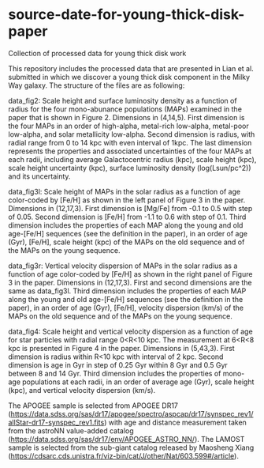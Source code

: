 # source-date-for-young-thick-disk-paper
Collection of processed data for young thick disk work

This repository includes the processed data that are presented in Lian et al. submitted in which we discover a young thick disk component in the Milky Way galaxy. The structure of the files are as following:

data_fig2: Scale height and surface luminosity density as a function of radius for the four mono-abunance populations (MAPs) examined in the paper that is shown in Figure 2. Dimensions in (4,14,5). First dimension is the four MAPs in an order of high-alpha, metal-rich low-alpha, metal-poor low-alpha, and solar metallicity low-alpha. Second dimension is radius, with radial range from 0 to 14 kpc with even interval of 1kpc. The last dimension represents the properties and associated uncertainties of the four MAPs at each radii, including average Galactocentric radius (kpc), scale height (kpc), scale height uncertainty (kpc), surface luminosity density (log(Lsun/pc^2)) and its uncertainty.  

data_fig3l: Scale height of MAPs in the solar radius as a function of age color-coded by [Fe/H] as shown in the left panel of Figure 3 in the paper. Dimensions in (12,17,3). First dimension is [Mg/Fe] from -0.1 to 0.5 with step of 0.05. Second dimension is [Fe/H] from -1.1 to 0.6 with step of 0.1. Third dimension includes the properties of each MAP along the young and old age-[Fe/H] sequences (see the definition in the paper), in an order of age (Gyr), [Fe/H], scale height (kpc) of the MAPs on the old sequence and of the MAPs on the young sequence. 

data_fig3r: Vertical velocity dispersion of MAPs in the solar radius as a function of age color-coded by [Fe/H] as shown in the right panel of Figure 3 in the paper. Dimensions in (12,17,3). First and second dimensions are the same as data_fig3l. Third dimension includes the properties of each MAP along the young and old age-[Fe/H] sequences (see the definition in the paper), in an order of age (Gyr), [Fe/H], velocity dispersion (km/s) of the MAPs on the old sequence and of the MAPs on the young sequence. 

data_fig4: Scale height and vertical velocity dispersion as a function of age for star particles with radial range 0<R<10 kpc. The measurement at 6<R<8 kpc is presented in Figure 4 in the paper. Dimensions in (5,43,3). First dimension is radius within R<10 kpc with interval of 2 kpc. Second dimension is age in Gyr in step of 0.25 Gyr within 8 Gyr and 0.5 Gyr between 8 and 14 Gyr. Third dimension includes the properties of mono-age populations at each radii, in an order of average age (Gyr), scale height (kpc), and vertical velocity dispersion (km/s). 

The APOGEE sample is selected from APOGEE DR17 (https://data.sdss.org/sas/dr17/apogee/spectro/aspcap/dr17/synspec_rev1/allStar-dr17-synspec_rev1.fits) with age and distance measurement taken from the astroNN value-added catalog (https://data.sdss.org/sas/dr17/env/APOGEE_ASTRO_NN/). The LAMOST sample is selected from the sub-giant catalog released by Maosheng Xiang (https://cdsarc.cds.unistra.fr/viz-bin/cat/J/other/Nat/603.599#/article).  
